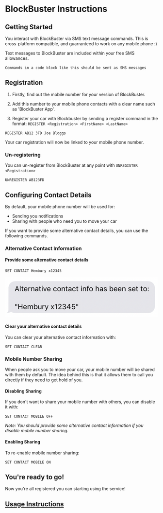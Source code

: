 BlockBuster Instructions
========================

Getting Started
---------------

You interact with BlockBuster via SMS text message commands. This is cross-platform compatible, and guarranteed to work on any mobile phone :)

Text messages to BlockBuster are included within your free SMS allowances.

```
Commands in a code block like this should be sent as SMS messages
```


## Registration

1. Firstly, find out the mobile number for your version of BlockBuster. 
 
2. Add this number to your mobile phone contacts with a clear name such as 'BlockBuster App'.

3. Register your car with Blockbuster by sending a register command in the format: 
 `REGISTER <Registration> <FirstName> <LastName>`

```
REGISTER AB12 3FD Joe Bloggs
```
Your car registration will now be linked to your mobile phone number.

### Un-registering 

You can un-register from BlockBuster at any point with `UNREGISTER <Registration>`

```
UNREGISTER AB123FD
```

## Configuring Contact Details

By default, your mobile phone number will be used for:

* Sending you notifications
* Sharing with people who need you to move your car 

If you want to provide some alternative contact details, you can use the following commands.

### Alternative Contact Information
#### Provide some alternative contact details
```
SET CONTACT Hembury x12345
```
![SET CONTACT Example](images/bb_set_contact_hembury.png)

#### Clear your alternative contact details
You can clear your alternative contact information with:
```
SET CONTACT CLEAR
```

### Mobile Number Sharing
When people ask you to move your car, your mobile number will be shared with them by default. 
The idea behind this is that it allows them to call you directly if they need to get hold of you.

#### Disabling Sharing
If you don't want to share your mobile number with others, you can disable it with:

```
SET CONTACT MOBILE OFF
```

*Note: You should provide some alternative contact information if you disable mobile number sharing.*

#### Enabling Sharing
To re-enable mobile number sharing:

```
SET CONTACT MOBILE ON
```

## You're ready to go! 
Now you're all registered you can starting using the service!

## [Usage Instructions](commands.md) 
